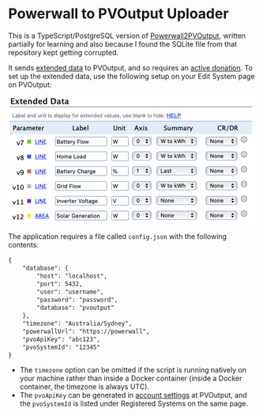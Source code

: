 # Powerwall to PVOutput Uploader
This is a TypeScript/PostgreSQL version of [Powerwall2PVOutput](https://github.com/ekul135/Powerwall2PVOutput/), written partially for learning and also because I found the SQLite file from that repository kept getting corrupted.

It sends [extended data](https://pvoutput.org/help.html#extendeddata) to PVOutput, and so requires an [active donation](https://pvoutput.org/donate.jsp). To set up the extended data, use the following setup on your Edit System page on PVOutput:

![Extended data](images/extended-data.png)

The application requires a file called `config.json` with the following contents:

```
{
    "database": {
        "host": "localhost",
        "port": 5432,
        "user": "username",
        "password": "password",
        "database": "pvoutput"
    },
    "timezone": "Australia/Sydney",
    "powerwallUrl": "https://powerwall",
    "pvoApiKey": "abc123",
    "pvoSystemId": "12345"
}
```

* The `timezone` option can be omitted if the script is running natively on your machine rather than inside a Docker container (inside a Docker container, the timezone is always UTC).
* The `pvoApiKey` can be generated in [account settings](https://pvoutput.org/account.jsp) at PVOutput, and the `pvoSystemId` is listed under Registered Systems on the same page.
